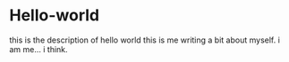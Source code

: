 # Hello-world
this is the description of hello world
this is me writing a bit about myself. i am me... i think.
